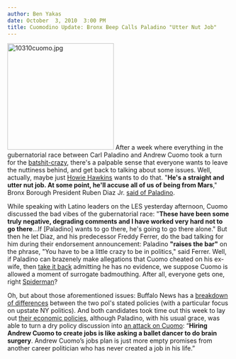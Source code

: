 ```yaml
---
author: Ben Yakas
date: October  3, 2010  3:00 PM
title: Cuomodino Update: Bronx Beep Calls Paladino "Utter Nut Job"
---
```


<p><span class="mt-enclosure mt-enclosure-image" style="display: inline;"> <img alt="10310cuomo.jpg" src="https://web.archive.org/web/20110412160326im_/http://gothamist.com/attachments/byakas/10310cuomo.jpg" width="240" height="240" class="image-left"> </span>After a week where everything in the gubernatorial race between Carl Paladino and Andrew Cuomo took a turn for the <a href="https://web.archive.org/web/20110412160326/http://gothamist.com/2010/09/30/paladino_vs_the_ny_post.php">batshit-crazy</a>, there&apos;s a palpable sense that everyone wants to leave the nuttiness behind, and get back to talking about some issues. Well, actually, maybe just <a href="https://web.archive.org/web/20110412160326/http://gothamist.com/2010/10/02/green_party_candidate_thinks_cuomo.php">Howie Hawkins</a> wants to do that. &quot;<strong>He&apos;s a straight and utter nut job. At some point, he&apos;ll accuse all of us of being from Mars</strong>,&quot; Bronx Borough President Ruben Diaz Jr. <a href="https://web.archive.org/web/20110412160326/http://www.nydailynews.com/ny_local/2010/10/03/2010-10-03_cuomo_calls_to_keep_race_outta_gutter.html">said of Paladino</a>. </p>

<p>While speaking with Latino leaders on the LES yesterday afternoon, Cuomo discussed the bad vibes of the gubernatorial race: &quot;<strong>These have been some truly negative, degrading comments and I have worked very hard not to go there</strong>...If [Paladino] wants to go there, he&apos;s going to go there alone.&quot; But then he let Diaz, and his predecessor Freddy Ferrer, do the bad talking for him during their endorsement announcement: Paladino <strong>&quot;raises the bar&quot;</strong> on the phrase, &quot;You have to be a little crazy to be in politics,&quot; said Ferrer. Well, if Paladino can brazenely make allegations that Cuomo cheated on his ex-wife, then <a href="https://web.archive.org/web/20110412160326/http://gothamist.com/2010/10/01/paladino_cuomo_affair_allegations.php">take it back</a> admitting he has no evidence, we suppose Cuomo is allowed a moment of surrogate badmouthing. After all, everyone gets one, right <a href="https://web.archive.org/web/20110412160326/http://www.youtube.com/watch?v=ALmQZXza2Rs&amp;feature=related">Spiderman</a>?</p>

<p>Oh, but about those aforementioned issues: Buffalo News has a <a href="https://web.archive.org/web/20110412160326/http://www.buffalonews.com/city/article208660.ece">breakdown of differences</a> between the two pol&apos;s stated policies (with a particular focus on upstate NY politics). And both candidates took time out this week to lay out <a href="https://web.archive.org/web/20110412160326/http://www.bizjournals.com/albany/stories/2010/09/27/daily23.html">their economic policies</a>, although Paladino, with his usual grace, was able to turn a dry policy discussion into <a href="https://web.archive.org/web/20110412160326/http://albany.bizjournals.com/albany/blog/2010/09/cuomo_and_paladino_square_off_on_job_creation.html">an attack on Cuomo</a>: &#x201C;<strong>Hiring Andrew Cuomo to create jobs is like asking a ballet dancer to do brain surgery</strong>. Andrew Cuomo&#x2019;s jobs plan is just more empty promises from another career politician who has never created a job in his life.&#x201D;</p>
